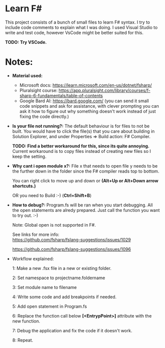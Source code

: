 # Learn F#

This project consists of a bunch of small files to learn F# syntax. I try to include code comments to explain what I was doing. I used Visual Studio to write and test code, however VsCode might be better suited for this. 

**TODO: Try VSCode.**

# Notes:
* **Material used:**
  - Microsoft docs: https://learn.microsoft.com/en-us/dotnet/fsharp/
  - Pluralsight course: https://app.pluralsight.com/library/courses/f-sharp-6-fundamentals/table-of-contents
  - Google Bard AI: https://bard.google.com/ (you can send it small code snippets and ask for assistance, with clever prompting you can ask it how to figure out why something doesn't work instead of just fixing the code directly.)

* **Is your file not running?:** The default behaviour is for files to not be built. You would have to click the file(s) that you care about building in Solution Explorer, and under Properties => Build action: F# Compiler. 

    **TODO: Find a better workaround for this, since its quite annoying.** Current workaround is to copy files instead of creating new files so I keep the setting.

* **Why cant i open module x?:** File x that needs to open file y needs to be the further down in the folder since the F# compiler reads top to bottom. 

    You can right click to move up and down or **(Alt+Up or Alt+Down arrow shortcuts.)** 
    
    OR you need to Build :-) (**Ctrl+Shift+B**)

* **How to debug?:** Program.fs will be ran when you start debugging. All the open statements are alredy prepared. Just call the function you want to try out. :-)
    
    Note: Global open is not supported in F#. 

    See links for more info:   
    https://github.com/fsharp/fslang-suggestions/issues/1029 
    
     https://github.com/fsharp/fslang-suggestions/issues/1096 
    
* Workflow explained:
    
    1: Make a new .fsx file in a new or existing folder.
    

    2: Set namespace to projectname.foldername 

    3: Set module name to filename

    4: Write some code and add breakpoints if needed.
    
    5: Add open statement in Program.fs

    6: Replace the function call below **[<EntrypPoint\>]** attribute with the new function.

    7: Debug the application and fix the code if it doesn't work.

    8: Repeat.
    
